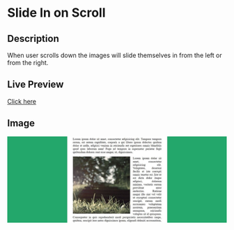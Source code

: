 # Slide In on Scroll

## Description
When user scrolls down the images will slide themselves in from the left or from the right.

## Live Preview
[Click here](http://www.agm.website/projects/slide-in-on-scroll/index.html)



## Image

![preview](https://github.com/agmkowalczyk/JS30.13-Slide-In-on-Scroll/blob/master/slide-in-on-scroll.jpg "Slide In on Scroll")
